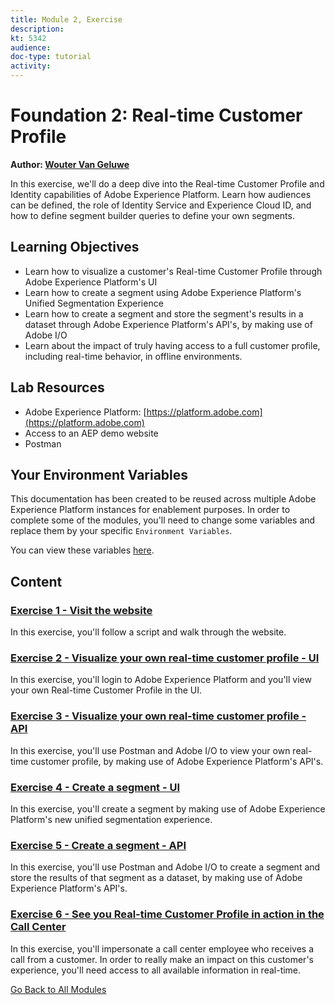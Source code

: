 ```yaml
---
title: Module 2, Exercise
description: 
kt: 5342
audience: 
doc-type: tutorial
activity: 
---
```


# Foundation 2: Real-time Customer Profile

**Author: [Wouter Van Geluwe](https://www.linkedin.com/in/woutervangeluwe/)**

In this exercise, we'll do a deep dive into the Real-time Customer Profile and Identity capabilities of Adobe Experience Platform. Learn how audiences can be defined, the role of Identity Service and Experience Cloud ID, and how to define segment builder queries to define your own segments.

## Learning Objectives

- Learn how to visualize a customer's Real-time Customer Profile through Adobe Experience Platform's UI
- Learn how to create a segment using Adobe Experience Platform's Unified Segmentation Experience
- Learn how to create a segment and store the segment's results in a dataset through Adobe Experience Platform's API's, by making use of Adobe I/O
- Learn about the impact of truly having access to a full customer profile, including real-time behavior, in offline environments.

## Lab Resources

- Adobe Experience Platform: [https://platform.adobe.com](https://platform.adobe.com)
- Access to an AEP demo website
- Postman

## Your Environment Variables

This documentation has been created to be reused across multiple Adobe Experience Platform instances for enablement purposes.
In order to complete some of the modules, you'll need to change some variables and replace them by your specific ``Environment Variables``.

You can view these variables [here](../../environment.md).

## Content

### [Exercise 1 - Visit the website](./ex1.md)

In this exercise, you'll follow a script and walk through the website.

### [Exercise 2 - Visualize your own real-time customer profile - UI](./ex2.md)

In this exercise, you'll login to Adobe Experience Platform and you'll view your own Real-time Customer Profile in the UI.

### [Exercise 3 - Visualize your own real-time customer profile - API](./ex3.md)

In this exercise, you'll use Postman and Adobe I/O to view your own real-time customer profile, by making use of Adobe Experience Platform's API's.

### [Exercise 4 - Create a segment - UI](./ex4.md)

In this exercise, you'll create a segment by making use of Adobe Experience Platform's new unified segmentation experience.

### [Exercise 5 - Create a segment - API](./ex5.md)

In this exercise, you'll use Postman and Adobe I/O to create a segment and store the results of that segment as a dataset, by making use of Adobe Experience Platform's API's.

### [Exercise 6 - See you Real-time Customer Profile in action in the Call Center](./ex6.md)

In this exercise, you'll impersonate a call center employee who receives a call from a customer. In order to really make an impact on this customer's experience, you'll need access to all available information in real-time.

[Go Back to All Modules](../../README.md)

